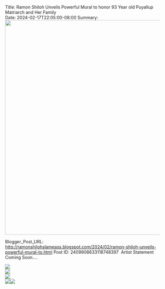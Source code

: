 Title: Ramon Shiloh Unveils Powerful Mural to honor 93 Year old Puyallup Matriarch and Her Family  
Date: 2024-02-17T22:05:00-08:00
Summary: <img src="https://blogger.googleusercontent.com/img/b/R29vZ2xl/AVvXsEha6b1exQZ36oZYNmrnm_Wn2HGJOKVLiymiUMIqgpxUp6niboGhSu-jcOgqB5La5IhuCw-7mOzbxKsFVFPG5Y_dJ-tqBfM1mqGCAhFjZN2LV5ZWws2isy6DngzlJ2GBfqlq_yVbvqJnLoeqYzMrqwyR3oXEwQYljYaR-q9Ef1ljgfNwJbF6ZFtF6aDypw/s320/IMG_4110.jpeg" width="700">

Blogger_Post_URL: http://ramonshilohslameass.blogspot.com/2024/02/ramon-shiloh-unveils-powerful-mural-to.html
Post ID: 2409908633118748397
 Artist Statement Coming Soon....

[![](https://blogger.googleusercontent.com/img/b/R29vZ2xl/AVvXsEha6b1exQZ36oZYNmrnm_Wn2HGJOKVLiymiUMIqgpxUp6niboGhSu-jcOgqB5La5IhuCw-7mOzbxKsFVFPG5Y_dJ-tqBfM1mqGCAhFjZN2LV5ZWws2isy6DngzlJ2GBfqlq_yVbvqJnLoeqYzMrqwyR3oXEwQYljYaR-q9Ef1ljgfNwJbF6ZFtF6aDypw/s320/IMG_4110.jpeg)](https://blogger.googleusercontent.com/img/b/R29vZ2xl/AVvXsEha6b1exQZ36oZYNmrnm_Wn2HGJOKVLiymiUMIqgpxUp6niboGhSu-jcOgqB5La5IhuCw-7mOzbxKsFVFPG5Y_dJ-tqBfM1mqGCAhFjZN2LV5ZWws2isy6DngzlJ2GBfqlq_yVbvqJnLoeqYzMrqwyR3oXEwQYljYaR-q9Ef1ljgfNwJbF6ZFtF6aDypw/s2606/IMG_4110.jpeg)  
[![](https://blogger.googleusercontent.com/img/b/R29vZ2xl/AVvXsEh-wqfz3BzR-hUeqHUZX1JZ-u3IyNOAC7ahZAZz34ti4-WRAzOhrCfR3ZiF21nlDL4YdGXjww1Mvnk7ooO4fPt0c8pOIbibuzQCeqKu54zujhBOmXGSOvqPfkA92ob0yEvbM-xCXGos3sHE4WYsgvwUk-RWwL2u5oCOIv7TrvjwNiSKvWtZis6JIutkVw/s320/IMG_4103.jpeg)](https://blogger.googleusercontent.com/img/b/R29vZ2xl/AVvXsEh-wqfz3BzR-hUeqHUZX1JZ-u3IyNOAC7ahZAZz34ti4-WRAzOhrCfR3ZiF21nlDL4YdGXjww1Mvnk7ooO4fPt0c8pOIbibuzQCeqKu54zujhBOmXGSOvqPfkA92ob0yEvbM-xCXGos3sHE4WYsgvwUk-RWwL2u5oCOIv7TrvjwNiSKvWtZis6JIutkVw/s4032/IMG_4103.jpeg)  
[![](https://blogger.googleusercontent.com/img/b/R29vZ2xl/AVvXsEgpabSF708x4nJ3vqAYDfZm-p2B8TmwaTiK4ZBCYUFH5wxy127iv7wn4cVEaTd3_mKXXafOMnuKYH9PT06n7XwPjUWtO_P-pUrNTb86FPDF-ZlXFLOwPoHhGAwtQyxg-NTnvX_ZPudb5WGGEdIzZg1aTIirkylNzN86sn7-fa9-DPgX5ovYpF2FSIjmIA/s320/IMG_4096.jpeg)](https://blogger.googleusercontent.com/img/b/R29vZ2xl/AVvXsEgpabSF708x4nJ3vqAYDfZm-p2B8TmwaTiK4ZBCYUFH5wxy127iv7wn4cVEaTd3_mKXXafOMnuKYH9PT06n7XwPjUWtO_P-pUrNTb86FPDF-ZlXFLOwPoHhGAwtQyxg-NTnvX_ZPudb5WGGEdIzZg1aTIirkylNzN86sn7-fa9-DPgX5ovYpF2FSIjmIA/s4032/IMG_4096.jpeg)  
[![](https://blogger.googleusercontent.com/img/b/R29vZ2xl/AVvXsEhvZLNtTi1Qz2qnh34eY5WSrWG6fgtzseE8ooRRsxqtFyRRWM8cakslWVw_QL9VVK3yahg_ePE49q4BAJAiW_vo86osc466FFp-zPdAz4YnOPkdzkVTZ-28hykp2CCnTYf_nb_Es5P3FQjfrfsMwOw1HwAuUt2-G5GQChLpKS5OWbuvYMLgVLd2JBqDnA/s320/IMG_4084.jpeg)](https://blogger.googleusercontent.com/img/b/R29vZ2xl/AVvXsEhvZLNtTi1Qz2qnh34eY5WSrWG6fgtzseE8ooRRsxqtFyRRWM8cakslWVw_QL9VVK3yahg_ePE49q4BAJAiW_vo86osc466FFp-zPdAz4YnOPkdzkVTZ-28hykp2CCnTYf_nb_Es5P3FQjfrfsMwOw1HwAuUt2-G5GQChLpKS5OWbuvYMLgVLd2JBqDnA/s4032/IMG_4084.jpeg)[![](https://blogger.googleusercontent.com/img/b/R29vZ2xl/AVvXsEic-ACot9zFIYZzUj236kthgIWf7AB70N7fciTFR2J8PmpFcGDcdSOqQksQHDDWMYqJ8VEabF9weaMmZmtDVS6qL8wRocV6mSpKAIBEKTMZfVnXD4dLNHqBA_PvxQi3w1X7QVIZTm9swz1BBzd9qULZy-3ErvBeaCk2ZTllzMsH9ymgrCZ4Nw4JqF9n6A/s320/IMG_4107.jpeg)](https://blogger.googleusercontent.com/img/b/R29vZ2xl/AVvXsEic-ACot9zFIYZzUj236kthgIWf7AB70N7fciTFR2J8PmpFcGDcdSOqQksQHDDWMYqJ8VEabF9weaMmZmtDVS6qL8wRocV6mSpKAIBEKTMZfVnXD4dLNHqBA_PvxQi3w1X7QVIZTm9swz1BBzd9qULZy-3ErvBeaCk2ZTllzMsH9ymgrCZ4Nw4JqF9n6A/s4032/IMG_4107.jpeg)  
  
  

